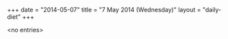 +++
date = "2014-05-07"
title = "7 May 2014 (Wednesday)"
layout = "daily-diet"
+++

<p>&lt;no entries&gt;</p>